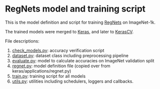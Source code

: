 # RegNets model and training script

This is the model definition and script for training [RegNets](https://arxiv.org/abs/2003.13678) on ImageNet-1k.

The trained models were merged to [Keras](https://www.tensorflow.org/api_docs/python/tf/keras/applications/regnet), and later to [KerasCV](https://github.com/keras-team/keras-cv/pull/739).

File descriptions:
1. [check_models.py](https://github.com/AdityaKane2001/mila-code-samples/blob/main/regnets/check_models.py): accuracy verification script
2. [dataset.py](https://github.com/AdityaKane2001/mila-code-samples/blob/main/regnets/dataset.py): dataset class including preprocessing pipeline
3. [evaluate.py](https://github.com/AdityaKane2001/mila-code-samples/blob/main/regnets/evaluate.py#L8): model to calculate accuracies on ImageNet validation split
4. [regnet.py](https://github.com/AdityaKane2001/mila-code-samples/blob/main/regnets/regnet.py): model definition file (copied over from keras/applications/regnet.py)
5. [train.py](https://github.com/AdityaKane2001/mila-code-samples/blob/main/regnets/train.py): training script for all models
6. [utils.py](https://github.com/AdityaKane2001/mila-code-samples/blob/main/regnets/utils.py): utilities including schedulers, loggers and callbacks. 

